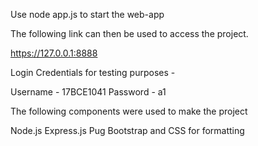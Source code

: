 Use node app.js to start the web-app

The following link can then be used to access the project. 

https://127.0.0.1:8888

Login Credentials for testing purposes - 

Username - 17BCE1041 
Password - a1

The following components were used to make the project

Node.js
Express.js
Pug
Bootstrap and CSS for formatting 

